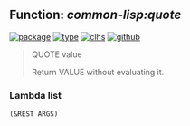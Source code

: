 ## Function: ***common-lisp:quote***
[![package](https://img.shields.io/badge/Package-COMMON--LISP-5f9ea0.svg?style=social&colorA=999999)](../) [![type](https://img.shields.io/badge/Type-Function-5f9ea0.svg?style=social&colorA=999999)](../#function) [![clhs](https://img.shields.io/badge/CLHS-QUOTE-5f9ea0.svg?style=social&colorA=999999)](http://www.lispworks.com/documentation/HyperSpec/Body/s_quote.htm) [![github](https://img.shields.io/badge/GitHub-View_the_source-5f9ea0.svg?style=social&colorA=999999&logo=github)](https://github.com/sbcl/sbcl/blob/master/src/compiler/info-functions.lisp/) 

> QUOTE value
> 
> Return VALUE without evaluating it.

### Lambda list
```
(&REST ARGS)
```
